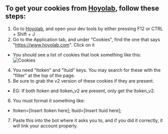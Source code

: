## To get your cookies from [Hoyolab](https://www.hoyolab.com), follow these steps:
1. Go to [Hoyolab](https://www.hoyolab.com), and open your dev tools by either pressing F12 or CTRL + Shift + J  
2. Go to the Application tab, and under "Cookies", find the one that says "https://www.hoyolab.com". Click on it  
- You should see a list of cookies that look something like this:  
![Cookies]()

4. You need "ltoken" and "ltuid" keys. You may search for these with the "filter" at the top of the page.  
5. Be sure to grab the v2 version of these cookies if they are present.  
 - EG: If both ltoken and ltoken_v2 are present, only get the ltoken_v2.  
6. You must format it something like:  
 - ltoken=[Insert ltoken here]; ltuid=[Insert ltuid here];  
7. Paste this into the bot where it asks you to, and if you did it correctly, it will link your account properly.  
